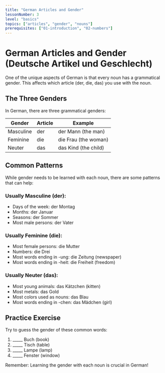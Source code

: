 ```yaml
---
title: "German Articles and Gender"
lessonNumber: 3
level: "basics"
topics: ["articles", "gender", "nouns"]
prerequisites: ["01-introduction", "02-numbers"]
---
```


# German Articles and Gender (Deutsche Artikel und Geschlecht)

One of the unique aspects of German is that every noun has a grammatical gender. This affects which article (der, die, das) you use with the noun.

## The Three Genders

In German, there are three grammatical genders:

| Gender | Article | Example |
|--------|---------|----------|
| Masculine | der | der Mann (the man) |
| Feminine | die | die Frau (the woman) |
| Neuter | das | das Kind (the child) |

## Common Patterns

While gender needs to be learned with each noun, there are some patterns that can help:

### Usually Masculine (der):
- Days of the week: der Montag
- Months: der Januar
- Seasons: der Sommer
- Most male persons: der Vater

### Usually Feminine (die):
- Most female persons: die Mutter
- Numbers: die Drei
- Most words ending in -ung: die Zeitung (newspaper)
- Most words ending in -heit: die Freiheit (freedom)

### Usually Neuter (das):
- Most young animals: das Kätzchen (kitten)
- Most metals: das Gold
- Most colors used as nouns: das Blau
- Most words ending in -chen: das Mädchen (girl)

## Practice Exercise

Try to guess the gender of these common words:
1. _____ Buch (book)
2. _____ Tisch (table)
3. _____ Lampe (lamp)
4. _____ Fenster (window)

Remember: Learning the gender with each noun is crucial in German!
